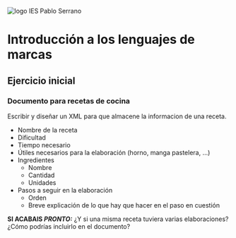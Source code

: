 

![logo IES Pablo Serrano](https://www.iespabloserrano.es/joomla/images/logo.png "IES Pablo Serrano")

# Introducción a los lenguajes de marcas 

## Ejercicio inicial

### Documento para recetas de cocina

Escribir y diseñar un XML para que almacene la informacion de una receta.
 
- Nombre de la receta
- Dificultad
- Tiempo necesario
- Útiles necesarios para la elaboración (horno, manga pastelera, ...)
- Ingredientes
    - Nombre
    - Cantidad
	- Unidades
- Pasos a seguir en la elaboración
	- Orden
	- Breve explicación de lo que hay que hacer en el paso en cuestión
  
**SI ACABAIS *PRONTO:*** ¿Y si una misma receta tuviera varias elaboraciones? ¿Cómo podrías incluirlo en el documento?